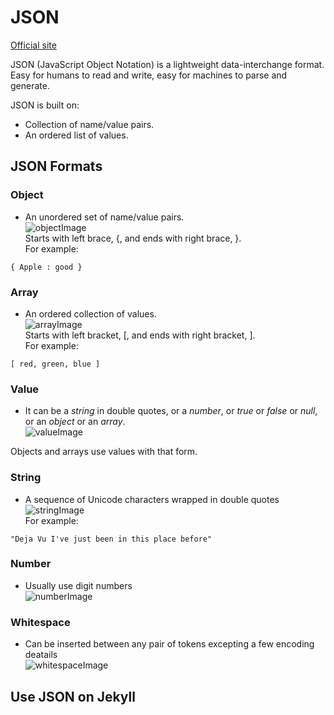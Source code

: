 # JSON
[Official site](https://www.json.org/)

JSON (JavaScript Object Notation) is a lightweight data-interchange format. Easy for humans to read and write, easy for machines to parse and generate.

JSON is built on:
- Collection of name/value pairs.
- An ordered list of values.

## JSON Formats
### Object
- An unordered set of name/value pairs.  
![objectImage](https://github.com/hyecheol123/KSEAWebDocuments/blob/Yongsang_Jekyll_DirectoryStructure/Jekyll/Compare_Data_File_Types/JSON/object.png)  
Starts with left brace, {, and ends with right brace, }.  
For example:
```
{ Apple : good }
```

### Array
- An ordered collection of values.  
![arrayImage](https://github.com/hyecheol123/KSEAWebDocuments/blob/Yongsang_Jekyll_DirectoryStructure/Jekyll/Compare_Data_File_Types/JSON/array.png)  
Starts with left bracket, [, and ends with right bracket, ].  
For example:
```
[ red, green, blue ]
```

### Value
- It can be a *string* in double quotes, or a *number*, or *true* or *false* or *null*, or an *object* or an *array*.  
![valueImage](https://github.com/hyecheol123/KSEAWebDocuments/blob/Yongsang_Jekyll_DirectoryStructure/Jekyll/Compare_Data_File_Types/JSON/value.png)  

Objects and arrays use values with that form.

### String
- A sequence of Unicode characters wrapped in double quotes  
![stringImage](https://github.com/hyecheol123/KSEAWebDocuments/blob/Yongsang_Jekyll_DirectoryStructure/Jekyll/Compare_Data_File_Types/JSON/String.png)  
For example:
```
"Deja Vu I've just been in this place before"
```

### Number
- Usually use digit numbers  
![numberImage](https://github.com/hyecheol123/KSEAWebDocuments/blob/Yongsang_Jekyll_DirectoryStructure/Jekyll/Compare_Data_File_Types/JSON/number.png)

### Whitespace
- Can be inserted between any pair of tokens excepting a few encoding deatails  
![whitespaceImage](https://github.com/hyecheol123/KSEAWebDocuments/blob/Yongsang_Jekyll_DirectoryStructure/Jekyll/Compare_Data_File_Types/JSON/whitespace.png)


## Use JSON on Jekyll
